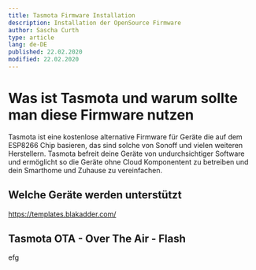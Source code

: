 ```yaml
---
title: Tasmota Firmware Installation
description: Installation der OpenSource Firmware
author: Sascha Curth
type: article
lang: de-DE
published: 22.02.2020
modified: 22.02.2020
---
```

# Was ist Tasmota und warum sollte man diese Firmware nutzen
Tasmota ist eine kostenlose alternative Firmware für Geräte die auf dem ESP8266 Chip basieren, das sind solche von Sonoff und vielen weiteren Herstellern. Tasmota befreit deine Geräte von undurchsichtiger Software und ermöglicht so die Geräte ohne Cloud Komponentent zu betreiben und dein Smarthome und Zuhause zu vereinfachen.

## Welche Geräte werden unterstützt
https://templates.blakadder.com/


## Tasmota OTA - Over The Air - Flash
efg

